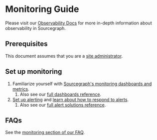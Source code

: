 # Monitoring Guide

Please visit our [Observability Docs](https://docs.sourcegraph.com/admin/observability) for more in-depth information about observability in Sourcegraph.

## Prerequisites

This document assumes that you are a [site administrator](../index.md).

## Set up monitoring

1. Familiarize yourself with [Sourcegraph's monitoring dashboards and metrics](../observability/metrics.md).
   1. Also see our [full dashboards reference](../observability/dashboards.md).
1. [Set up alerting](../observability/alerting.md#setting-up-alerting) and [learn about how to respond to alerts](../observability/alerting.md#understanding-alerts).
   1. Also see our [full alert solutions reference](../observability/alert_solutions.md).

## FAQs

See the [monitoring section of our FAQ](./../faq.md#monitoring).
